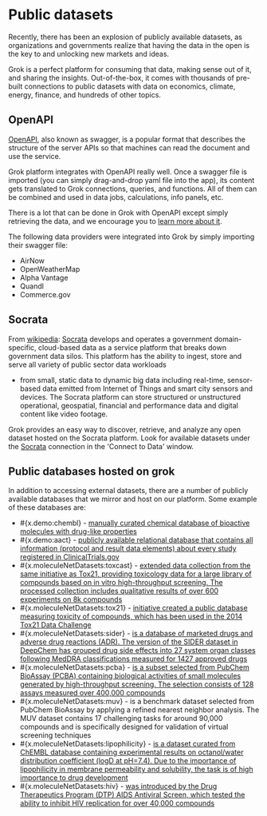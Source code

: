 <!-- TITLE: Public datasets -->
<!-- SUBTITLE: -->

# Public datasets

Recently, there has been an explosion of publicly available datasets, as
organizations and governments realize that having the data in 
the open is the key to and unlocking new markets and ideas. 

Grok is a perfect platform for consuming that data, making sense out of it,
and sharing the insights. Out-of-the-box, it 
comes with thousands of pre-built connections to public datasets with
data on economics, climate, energy, finance, and hundreds of other topics. 

## OpenAPI

[OpenAPI](https://swagger.io/docs/specification/about/), also known as swagger,
is a popular format that describes the structure of the server APIs so that machines 
can read the document and use the service.

Grok platform integrates with OpenAPI really well. Once a swagger file is imported
(you can simply drag-and-drop yaml file into the app), its content gets translated
to Grok connections, queries, and functions. All of them can be combined and used
in data jobs, calculations, info panels, etc.   

There is a lot that can be done in Grok with OpenAPI except simply retrieving the
data, and we encourage you to [learn more about it](open-api.md). 

The following data providers were integrated into Grok by simply importing their swagger file: 

* AirNow
* OpenWeatherMap
* Alpha Vantage
* Quandl
* Commerce.gov

## Socrata

From [wikipedia](https://en.wikipedia.org/wiki/Socrata): 
[Socrata](https://socrata.com/) develops 
and operates a government domain-specific, cloud-based data as a service 
platform that breaks down government data silos. This platform has the 
ability to ingest, store and serve all variety of public sector data workloads 
- from small, static data to dynamic big data including real-time, sensor-based 
data emitted from Internet of Things and smart city sensors and devices. 
The Socrata platform can store structured or unstructured operational, 
geospatial, financial and performance data and digital content like video footage.

Grok provides an easy way to discover, retrieve, and analyze any open dataset
hosted on the Socrata platform. Look for available datasets under the
[Socrata](/connections?q=dataSource%3D%22socrata%22) connection in the 'Connect to Data' window.

## Public databases hosted on grok

In addition to accessing external datasets, there are a number of publicly available
databases that we mirror and host on our platform. Some example of these databases
are:

* #{x.demo:chembl} - [manually curated chemical database of bioactive molecules with drug-like properties](https://www.ebi.ac.uk/chembl/)
* #{x.demo:aact} - [publicly available relational database that contains all information (protocol and result data elements) about every study registered in ClinicalTrials.gov](https://aact.ctti-clinicaltrials.org/)
* #{x.moleculeNetDatasets:toxcast} - [extended data collection from the same initiative as Tox21, providing toxicology data for a large library of compounds based on in vitro high-throughput screening. The processed collection includes qualitative results of over 600 experiments on 8k compounds](https://www.epa.gov/chemical-research/exploring-toxcast-data-downloadable-data/)
* #{x.moleculeNetDatasets:tox21} - [initiative created a public database measuring toxicity of compounds, which has been used in the 2014 Tox21 Data Challenge](https://tripod.nih.gov/tox21/challenge/data.jsp)
* #{x.moleculeNetDatasets:sider} - [is a database of marketed drugs and adverse drug reactions (ADR). The version of the SIDER dataset in DeepChem has grouped drug side effects into 27 system organ classes following MedDRA classifications measured for 1427 approved drugs](http://sideeffects.embl.de/se/?page=98/)
* #{x.moleculeNetDatasets:pcba} -  [is a subset selected from PubChem BioAssay (PCBA) containing biological activities of small molecules generated by high-throughput screening. The selection consists of 128 assays measured over 400,000 compounds](https://pubchem.ncbi.nlm.nih.gov/search/#collection=bioassays.)
* #{x.moleculeNetDatasets:muv} - is a benchmark dataset selected from PubChem BioAssay by applying a refined nearest neighbor analysis. The MUV dataset contains 17 challenging tasks for around 90,000 compounds and is specifically designed for validation of virtual screening techniques
* #{x.moleculeNetDatasets:lipophilicity} - [is a dataset curated from ChEMBL database containing experimental results on octanol/water distribution coefficient (logD at pH=7.4). Due to the importance of lipophilicity in membrane permeability and solubility, the task is of high importance to drug development](https://doi.org/10.6019/chembl3301361/)
* #{x.moleculeNetDatasets:hiv} - [was introduced by the Drug Therapeutics Program (DTP) AIDS Antiviral Screen, which tested the ability to inhibit HIV replication for over 40,000 compounds](https://wiki.nci.nih.gov/display/NCIDTPdata/AIDS+Antiviral+Screen+Data/)
